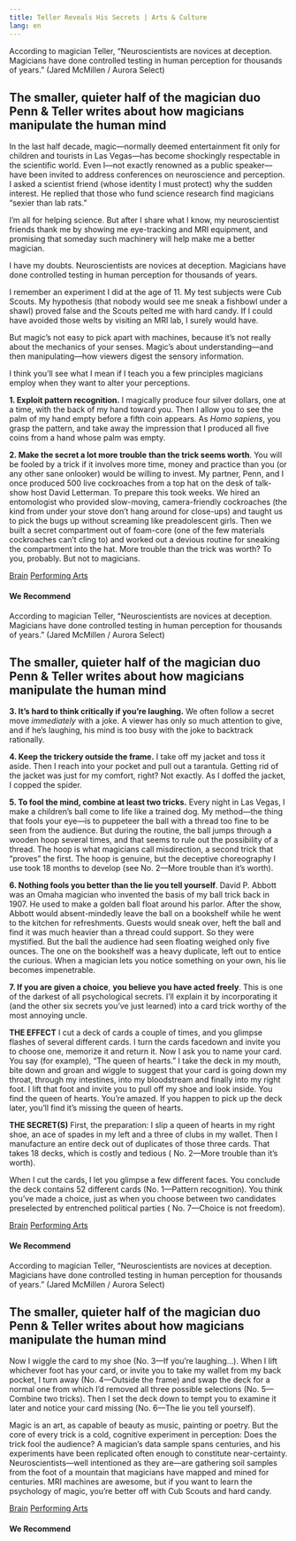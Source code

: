 ```yaml
---
title: Teller Reveals His Secrets | Arts & Culture
lang: en
---
```


According to magician Teller, “Neuroscientists are novices at deception. Magicians have done controlled testing in human perception for thousands of years.” (Jared McMillen / Aurora Select)

## The smaller, quieter half of the magician duo Penn & Teller writes about how magicians manipulate the human mind

In the last half decade, magic—normally deemed entertainment fit only for children and tourists in Las Vegas—has become shockingly respectable in the scientific world. Even I—not exactly renowned as a public speaker—have been invited to address conferences on neuroscience and perception. I asked a scientist friend (whose identity I must protect) why the sudden interest. He replied that those who fund science research find magicians “sexier than lab rats.”

I’m all for helping science. But after I share what I know, my neuroscientist friends thank me by showing me eye-tracking and MRI equipment, and promising that someday such machinery will help make me a better magician.

I have my doubts. Neuroscientists are novices at deception. Magicians have done controlled testing in human perception for thousands of years.

I remember an experiment I did at the age of 11. My test subjects were Cub Scouts. My hypothesis (that nobody would see me sneak a fishbowl under a shawl) proved false and the Scouts pelted me with hard candy. If I could have avoided those welts by visiting an MRI lab, I surely would have.

But magic’s not easy to pick apart with machines, because it’s not really about the mechanics of your senses. Magic’s about understanding—and then manipulating—how viewers digest the sensory information.

I think you’ll see what I mean if I teach you a few principles magicians employ when they want to alter your perceptions.

**1. Exploit pattern recognition.** I magically produce four silver dollars, one at a time, with the back of my hand toward you. Then I allow you to see the palm of my hand empty before a fifth coin appears. As *Homo sapiens*, you grasp the pattern, and take away the impression that I produced all five coins from a hand whose palm was empty.

**2. Make the secret a lot more trouble** **than the trick seems worth**. You will be fooled by a trick if it involves more time, money and practice than you (or any other sane onlooker) would be willing to invest. My partner, Penn, and I once produced 500 live cockroaches from a top hat on the desk of talk-show host David Letterman. To prepare this took weeks. We hired an entomologist who provided slow-moving, camera-friendly cockroaches (the kind from under your stove don’t hang around for close-ups) and taught us to pick the bugs up without screaming like preadolescent girls. Then we built a secret compartment out of foam-core (one of the few materials cockroaches can’t cling to) and worked out a devious routine for sneaking the compartment into the hat. More trouble than the trick was worth? To you, probably. But not to magicians.

[Brain][] [Performing Arts]

#### We Recommend

According to magician Teller, “Neuroscientists are novices at deception. Magicians have done controlled testing in human perception for thousands of years.” (Jared McMillen / Aurora Select)

## The smaller, quieter half of the magician duo Penn & Teller writes about how magicians manipulate the human mind

**3. It’s hard to think critically if you’re laughing.** We often follow a secret move *immediately* with a joke. A viewer has only so much attention to give, and if he’s laughing, his mind is too busy with the joke to backtrack rationally.

**4. Keep the trickery outside the frame.** I take off my jacket and toss it aside. Then I reach into your pocket and pull out a tarantula. Getting rid of the jacket was just for my comfort, right? Not exactly. As I doffed the jacket, I copped the spider.

**5. To fool the mind, combine at least two tricks.** Every night in Las Vegas, I make a children’s ball come to life like a trained dog. My method—the thing that fools your eye—is to puppeteer the ball with a thread too fine to be seen from the audience. But during the routine, the ball jumps through a wooden hoop several times, and that seems to rule out the possibility of a thread. The hoop is what magicians call misdirection, a second trick that “proves” the first. The hoop is genuine, but the deceptive choreography I use took 18 months to develop (see No. 2—More trouble than it’s worth).

**6. Nothing fools you better than the lie you tell yourself**. David P. Abbott was an Omaha magician who invented the basis of my ball trick back in 1907. He used to make a golden ball float around his parlor. After the show, Abbott would absent-mindedly leave the ball on a bookshelf while he went to the kitchen for refreshments. Guests would sneak over, heft the ball and find it was much heavier than a thread could support. So they were mystified. But the ball the audience had seen floating weighed only five ounces. The one on the bookshelf was a heavy duplicate, left out to entice the curious. When a magician lets you notice something on your own, his lie becomes impenetrable.

**7. If you are given a choice**, **you believe you have acted freely**. This is one of the darkest of all psychological secrets. I’ll explain it by incorporating it (and the other six secrets you’ve just learned) into a card trick worthy of the most annoying uncle.

**THE EFFECT** I cut a deck of cards a couple of times, and you glimpse flashes of several different cards. I turn the cards facedown and invite you to choose one, memorize it and return it. Now I ask you to name your card. You say (for example), “The queen of hearts.” I take the deck in my mouth, bite down and groan and wiggle to suggest that your card is going down my throat, through my intestines, into my bloodstream and finally into my right foot. I lift that foot and invite you to pull off my shoe and look inside. You find the queen of hearts. You’re amazed. If you happen to pick up the deck later, you’ll find it’s missing the queen of hearts.

**THE SECRET(S)** First, the preparation: I slip a queen of hearts in my right shoe, an ace of spades in my left and a three of clubs in my wallet. Then I manufacture an entire deck out of duplicates of those three cards. That takes 18 decks, which is costly and tedious ( No. 2—More trouble than it’s worth).

When I cut the cards, I let you glimpse a few different faces. You conclude the deck contains 52 different cards (No. 1—Pattern recognition). You think you’ve made a choice, just as when you choose between two candidates preselected by entrenched political parties ( No. 7—Choice is not freedom).

[Brain][1] [Performing Arts][2]

#### We Recommend

According to magician Teller, “Neuroscientists are novices at deception. Magicians have done controlled testing in human perception for thousands of years.” (Jared McMillen / Aurora Select)

## The smaller, quieter half of the magician duo Penn & Teller writes about how magicians manipulate the human mind

Now I wiggle the card to my shoe (No. 3—If you’re laughing…). When I lift whichever foot has your card, or invite you to take my wallet from my back pocket, I turn away (No. 4—Outside the frame) and swap the deck for a normal one from which I’d removed all three possible selections (No. 5—Combine two tricks). Then I set the deck down to tempt you to examine it later and notice your card missing (No. 6—The lie you tell yourself).

Magic is an art, as capable of beauty as music, painting or poetry. But the core of every trick is a cold, cognitive experiment in perception: Does the trick fool the audience? A magician’s data sample spans centuries, and his experiments have been replicated often enough to constitute near-certainty. Neuroscientists—well intentioned as they are—are gathering soil samples from the foot of a mountain that magicians have mapped and mined for centuries. MRI machines are awesome, but if you want to learn the psychology of magic, you’re better off with Cub Scouts and hard candy.

[Brain][3] [Performing Arts][4]

#### We Recommend

  [Brain]: http://wayback.archive-it.org/all/20140519004537/http://www.smithsonianmag.com/tag/brain/
  [Performing Arts]: http://wayback.archive-it.org/all/20140519004537/http://www.smithsonianmag.com/tag/performing-arts/
  [1]: http://wayback.archive-it.org/all/20140520114832/http://www.smithsonianmag.com/tag/brain/
  [2]: http://wayback.archive-it.org/all/20140520114832/http://www.smithsonianmag.com/tag/performing-arts/
  [3]: http://wayback.archive-it.org/all/20140520114836/http://www.smithsonianmag.com/tag/brain/
  [4]: http://wayback.archive-it.org/all/20140520114836/http://www.smithsonianmag.com/tag/performing-arts/

